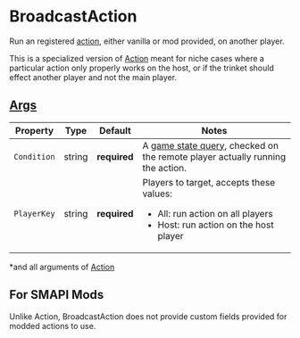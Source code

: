 # BroadcastAction

Run an registered [action](https://stardewvalleywiki.com/Modding:Trigger_actions), either vanilla or mod provided, on another player.

This is a specialized version of [Action](4.z.100-Action.md) meant for niche cases where a particular action only properly works on the host, or if the trinket should effect another player and not the main player.

## [Args](~/api/TrinketTinker.Models.AbilityArgs.BroadcastActionArgs.yml)

| Property | Type | Default | Notes |
| -------- | ---- | ------- | ----- |
| `Condition` | string | **required** | A [game state query](https://stardewvalleywiki.com/Modding:Game_state_queries), checked on the remote player actually running the action. |
| `PlayerKey` | string | **required** | Players to target, accepts these values:<ul><li>All: run action on all players</li><li>Host: run action on the host player</li></ul> |

*and all arguments of [Action](4.z.100-Action.md)

## For SMAPI Mods

Unlike Action, BroadcastAction does not provide custom fields provided for modded actions to use.

